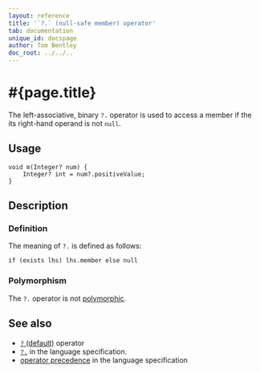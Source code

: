 ```yaml
---
layout: reference
title: '`?.` (null-safe member) operator'
tab: documentation
unique_id: docspage
author: Tom Bentley
doc_root: ../../..
---
```


# #{page.title}

The left-associative, binary `?.` operator is used to access a member if
the its right-hand operand is not `null`.

## Usage 

<!-- try: -->
    void m(Integer? num) {
        Integer? int = num?.positiveValue;
    }

## Description

### Definition

The meaning of `?.` is defined as follows:

<!-- check:none -->
<!-- try: -->
    if (exists lhs) lhs.member else null	

### Polymorphism

The `?.` operator is not [polymorphic](#{page.doc_root}/reference/operator/operator-polymorphism). 

## See also

* [`?` (default)](../default) operator
* [`?.`](#{site.urls.spec_current}#nullvalues) in the language specification.
* [operator precedence](#{site.urls.spec_current}#operatorprecedence) in the 
  language specification
